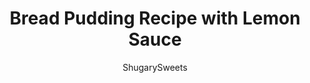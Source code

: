 ---
layout: ../../layouts/MarkdownPostLayout.astro
title: Bread Pudding Recipe with Lemon Sauce
author: ShugarySweets
pubDate: 2019-04-15
description: "Old fashioned dessert with a sweet custard texture, my Dad&#x27;s Bread Pudding with Lemon Sauce is irresistible!"
image_url: https://www.shugarysweets.com/wp-content/uploads/2019/04/dads-bread-pudding-5.jpg
tags: ["Desserts","American"]
calories: 302
protein: 7
carbohydrates: 42
fats: 12
fiber: 1
ingredients: ["12 slices stale white bread, cubed","1/4 cup unsalted butter, melted","1 teaspoon cinnamon","3/4 cup raisins","6 large eggs, beaten","3/4 cup granulated sugar","2 teaspoons vanilla","1/2 teaspoon kosher salt","3 cups milk (hot)","1 pinch nutmeg","1 cup granulated sugar","1/2 cup unsalted butter","1/4 cup water","1 large egg, well beaten","3 Tablespoons fresh squeezed lemon juice"]
serves: 16
time: "40 minutes"
prepTime: "15 minutes"
instructions: ["Preheat oven to 375 degrees F. Lightly butter 2 qt baking dish or 8-inch square baking pan.","Combine bread cubes with melted butter, cinnamon and raisins. Place in bottom of baking dish. Beat eggs with sugar, vanilla and salt. Add hot milk and pour over bread cubes. Sprinkle with pinch of nutmeg. Bake for 25-30 minutes, until browned.","While baking, make the lemon glaze. Combine sugar, butter, water, egg, and lemon juice in small saucepan. Bring to a boil, stirring constantly. Boil one minute. Remove from heat.","To serve, drizzle lemon glaze over warm bread pudding. Enjoy!","Store covered in refrigerator for up to 4 days."]
nutrition: ["302 calories","42 grams carbohydrates","108 milligrams cholesterol","12 grams fat","1 grams fiber","7 grams protein","7 grams saturated fat","312 grams sodium","28 grams sugar","0 grams trans fat","5 grams unsaturated fat"]
---